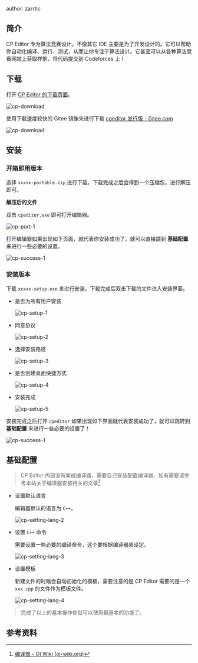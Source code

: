 author:  zarrtic

## 简介

CP Editor 专为算法竞赛设计，不像其它 IDE 主要是为了开发设计的。它可以帮助你自动化编译、运行、测试，从而让你专注于算法设计。它甚至可以从各种算法竞赛网站上获取样例，将代码提交到 Codeforces 上！

## 下载

打开 [CP Editor 的下载页面](https://cpeditor.org/zh/download/)。

![cp-download](images/cp-download.png)

使用下载速度较快的 Gitee 镜像来进行下载 [cpeditor 发行版 - Gitee.com](https://gitee.com/ouuan/cpeditor/releases)

![cp-download](images/cp-gitee-down.png)

## 安装

### 开箱即用版本

选择 `xxxxx-portable.zip` 进行下载，下载完成之后会得到一个压缩包，进行解压即可。

**解压后的文件**

双击 `cpeditor.exe` 即可打开编辑器。

![cp-port-1](images/cp-port-1.png)

打开编辑器如果出现如下页面，就代表你安装成功了，就可以直接跳到 **基础配置** 来进行一些必要的设置。

![cp-success-1](images/cp-success-1.png)

### 安装版本

下载 `xxxxx-setup.exe` 来进行安装，下载完成后双击下载的文件进入安装界面。

-   是否为所有用户安装

    ![cp-setup-1](images/cp-setup-1.png)

-   同意协议

    ![cp-setup-2](images/cp-setup-2.png)

-   选择安装路径

    ![cp-setup-3](images/cp-setup-3.png)

-   是否创建桌面快捷方式

    ![cp-setup-4](images/cp-setup-4.png)

-   安装完成

    ![cp-setup-5](images/cp-setup-5.png)

安装完成之后打开 `cpeditor` 如果出现如下界面就代表安装成功了，就可以跳转到 **基础配置** 来进行一些必要的设置了！

![cp-success-1](images/cp-success-1.png)

## 基础配置

> CP Editor 内部没有集成编译器，需要自己安装配置编译器，如有需要请参考本站关于编译器安装相关的文章[^note1]

-   设置默认语言

    编辑器默认的语言为 `C++`。

    ![cp-setting-lang-2](images/cp-setting-lang-2.png)

-   设置 `C++` 命令

    需要设置一些必要的编译命令，这个要根据编译器来设定。

    ![cp-setting-lang-3](images/cp-setting-lang-3.png)

-   设置模板

    新建文件的时候会自动初始化的模板，需要注意的是 CP Editor 需要的是一个 `xxx.cpp` 的文件作为模板文件。

    ![cp-setting-lang-4](images/cp-setting-lang-4.png)

> 完成了以上的基本操作你就可以使用最基本的功能了。

## 参考资料

[^note1]: [编译器 - OI Wiki (oi-wiki.org)](https://oi-wiki.org/tools/compiler/)

